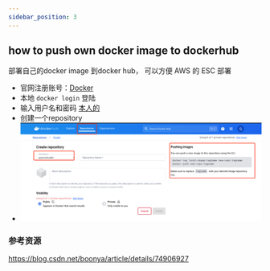 ```yaml
---
sidebar_position: 3
---
```


## how to push own docker image to dockerhub
部署自己的docker image 到docker hub， 可以方便 AWS 的 ESC 部署

- 官网注册账号：[Docker](https://hub.docker.com/)
- 本地 `docker login` 登陆
- 输入用户名和密码 [本人的](https://hub.docker.com/u/quennelcoder)
- 创建一个repository
- ![img.png](img.png)


### 参考资源
https://blog.csdn.net/boonya/article/details/74906927